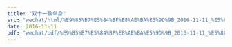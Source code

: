 ```yaml
---
title: "双十一致单身"
src: "wechat/html/%E9%85%B7%E5%84%BF%E8%AE%BA%E5%9D%9B_2016-11-11_%E5%8F%8C%E5%8D%81%E4%B8%80%E8%87%B4%E5%8D%95%E8%BA%AB.html"
date: 2016-11-11
pdf: "wechat/pdf/%E9%85%B7%E5%84%BF%E8%AE%BA%E5%9D%9B_2016-11-11_%E5%8F%8C%E5%8D%81%E4%B8%80%E8%87%B4%E5%8D%95%E8%BA%AB.pdf"
---
```

